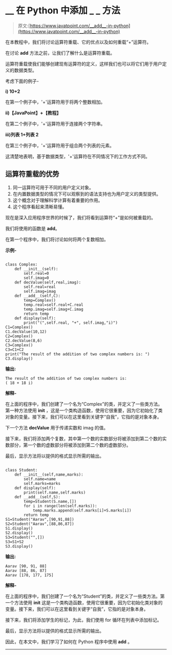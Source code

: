 # __ 在 Python 中添加 _ _ 方法

> 原文:[https://www.javatpoint.com/__add__-in-python](https://www.javatpoint.com/__add__-in-python)

在本教程中，我们将讨论运算符重载、它的优点以及如何重载“+”运算符。

在讨论 __add__ 方法之前，让我们了解什么是运算符重载。

运算符重载使我们能够创建现有运算符的定义，这样我们也可以将它们用于用户定义的数据类型。

考虑下面的例子-

**i) 10+2**

在第一个例子中，'+'运算符用于将两个整数相加。

**ii)【JavaPoint】+【教程】**

在第二个例子中，'+'运算符用于连接两个字符串。

**iii)列表 1+列表 2**

在第三个例子中，'+'运算符用于组合两个列表的元素。

这清楚地表明，基于数据类型，'+'运算符在不同情况下的工作方式不同。

## 运算符重载的优势

1.  同一运算符可用于不同的用户定义对象。
2.  在内置数据类型的情况下可以观察到的语法支持也为用户定义的类型提供。
3.  这个概念对于理解科学计算有着重要的作用。
4.  这个程序看起来清晰易懂。

现在是深入应用程序世界的时候了，我们将看到运算符“+”是如何被重载的。

我们将使用的函数是 __add__。

在第一个程序中，我们将讨论如何将两个复数相加。

**示例-**

```

class Complex:
    def __init__(self):
        self.real=0
        self.imag=0
    def decValue(self,real,imag):
        self.real=real
        self.imag=imag
    def __add__(self,C):
        temp=Complex()
        temp.real=self.real+C.real
        temp.imag=self.imag+C.imag
        return temp
    def display(self):
        print("(",self.real, "+", self.imag,"i)")
C1=Complex()
C1.decValue(10,12)
C2=Complex()
C2.decValue(8,6)
C3=Complex()
C3=C1+C2
print("The result of the addition of two complex numbers is: ")
C3.display()

```

**输出:**

```
The result of the addition of two complex numbers is: 
( 18 + 18 i)

```

**解释-**

在上面的程序中，我们创建了一个名为“Complex”的类，并定义了一些类方法。第一种方法使用 **__init__** ，这是一个类构造函数，使用它很重要，因为它初始化了类对象的变量。接下来，我们可以在这里看到关键字“自我”，它指的是对象本身。

下一个方法 **decValue** 用于传递实数和 imag 的值。

接下来，我们将添加两个复数，其中第一个数的实数部分将被添加到第二个数的实数部分，第一个数的虚数部分将被添加到第二个数的虚数部分。

最后，显示方法将以提供的格式显示所需的输出。

```

class Student:
    def __init__(self,name,marks):
        self.name=name
        self.marks=marks
    def display(self):
        print(self.name,self.marks)
    def __add__(self,S):
        temp=Student(S.name,[])
        for i in range(len(self.marks)):
            temp.marks.append(self.marks[i]+S.marks[i])
        return temp
S1=Student("Aarav",[90,91,88])
S2=Student("Aarav",[88,86,87])
S1.display()
S2.display()
S3=Student("",[])
S3=S1+S2
S3.display()

```

**输出:**

```
Aarav [90, 91, 88]
Aarav [88, 86, 87]
Aarav [178, 177, 175]

```

**解释-**

在上面的程序中，我们创建了一个名为“Student”的类，并定义了一些类方法。第一个方法使用 __init__ 这是一个类构造函数，使用它很重要，因为它初始化类对象的变量。接下来，我们可以在这里看到关键字“自我”，它指的是对象本身。

接下来，我们将添加学生的标记，为此，我们使用 for 循环在列表中添加标记。

最后，显示方法将以提供的格式显示所需的输出。

因此，在本文中，我们学习了如何在 Python 程序中使用 **__add__** 。

* * *